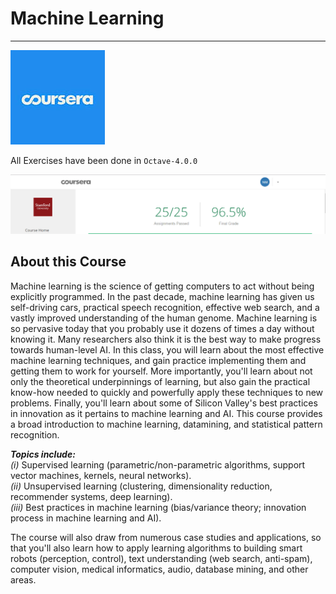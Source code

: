 # Machine Learning 
------------------------------------------

![logo](https://github.com/Nickil21/Coursera-Machine-Learning-/blob/master/certificate_screenshot/logo.jpg)
 
 All Exercises have been done in `Octave-4.0.0`

![certificate](https://github.com/Nickil21/Coursera-Machine-Learning-/blob/master/certificate_screenshot/certificate.PNG)

## About this Course

Machine learning is the science of getting computers to act without being explicitly programmed. In the past decade, machine learning has given us self-driving cars, practical speech recognition, effective web search, and a vastly improved understanding of the human genome. Machine learning is so pervasive today that you probably use it dozens of times a day without knowing it. Many researchers also think it is the best way to make progress towards human-level AI. In this class, you will learn about the most effective machine learning techniques, and gain practice implementing them and getting them to work for yourself. More importantly, you'll learn about not only the theoretical underpinnings of learning, but also gain the practical know-how needed to quickly and powerfully apply these techniques to new problems. Finally, you'll learn about some of Silicon Valley's best practices in innovation as it pertains to machine learning and AI. This course provides a broad introduction to machine learning, datamining, and statistical pattern recognition. 

***Topics include:***                                                                                                 <br>
*(i)* Supervised learning (parametric/non-parametric algorithms, support vector machines, kernels, neural networks). <br>
*(ii)* Unsupervised learning (clustering, dimensionality reduction, recommender systems, deep learning).             <br>
*(iii)* Best practices in machine learning (bias/variance theory; innovation process in machine learning and AI).    <br>
                
The course will also draw from numerous case studies and applications, so that you'll also learn how to apply learning algorithms to building smart robots (perception, control), text understanding (web search, anti-spam), computer vision, medical informatics, audio, database mining, and other areas.
